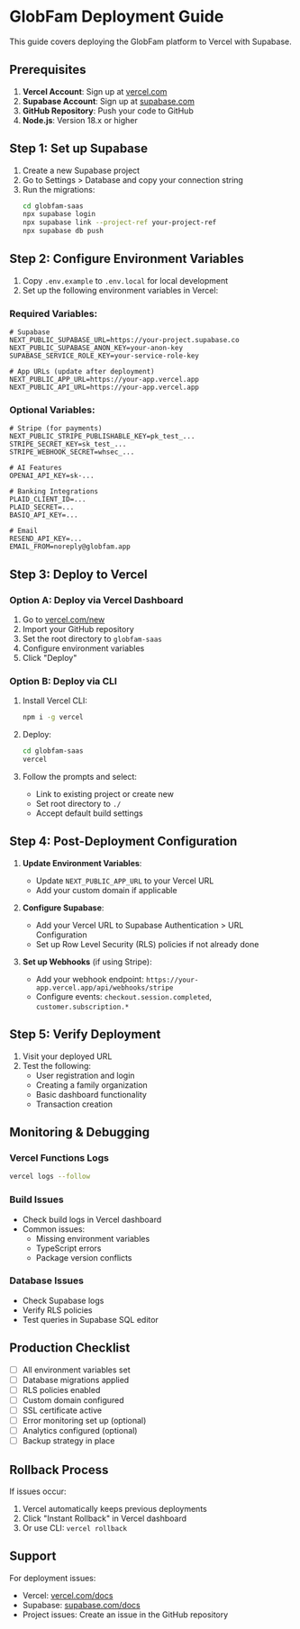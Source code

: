 # GlobFam Deployment Guide

This guide covers deploying the GlobFam platform to Vercel with Supabase.

## Prerequisites

1. **Vercel Account**: Sign up at [vercel.com](https://vercel.com)
2. **Supabase Account**: Sign up at [supabase.com](https://supabase.com)
3. **GitHub Repository**: Push your code to GitHub
4. **Node.js**: Version 18.x or higher

## Step 1: Set up Supabase

1. Create a new Supabase project
2. Go to Settings > Database and copy your connection string
3. Run the migrations:
   ```bash
   cd globfam-saas
   npx supabase login
   npx supabase link --project-ref your-project-ref
   npx supabase db push
   ```

## Step 2: Configure Environment Variables

1. Copy `.env.example` to `.env.local` for local development
2. Set up the following environment variables in Vercel:

### Required Variables:
```
# Supabase
NEXT_PUBLIC_SUPABASE_URL=https://your-project.supabase.co
NEXT_PUBLIC_SUPABASE_ANON_KEY=your-anon-key
SUPABASE_SERVICE_ROLE_KEY=your-service-role-key

# App URLs (update after deployment)
NEXT_PUBLIC_APP_URL=https://your-app.vercel.app
NEXT_PUBLIC_API_URL=https://your-app.vercel.app
```

### Optional Variables:
```
# Stripe (for payments)
NEXT_PUBLIC_STRIPE_PUBLISHABLE_KEY=pk_test_...
STRIPE_SECRET_KEY=sk_test_...
STRIPE_WEBHOOK_SECRET=whsec_...

# AI Features
OPENAI_API_KEY=sk-...

# Banking Integrations
PLAID_CLIENT_ID=...
PLAID_SECRET=...
BASIQ_API_KEY=...

# Email
RESEND_API_KEY=...
EMAIL_FROM=noreply@globfam.app
```

## Step 3: Deploy to Vercel

### Option A: Deploy via Vercel Dashboard

1. Go to [vercel.com/new](https://vercel.com/new)
2. Import your GitHub repository
3. Set the root directory to `globfam-saas`
4. Configure environment variables
5. Click "Deploy"

### Option B: Deploy via CLI

1. Install Vercel CLI:
   ```bash
   npm i -g vercel
   ```

2. Deploy:
   ```bash
   cd globfam-saas
   vercel
   ```

3. Follow the prompts and select:
   - Link to existing project or create new
   - Set root directory to `./`
   - Accept default build settings

## Step 4: Post-Deployment Configuration

1. **Update Environment Variables**:
   - Update `NEXT_PUBLIC_APP_URL` to your Vercel URL
   - Add your custom domain if applicable

2. **Configure Supabase**:
   - Add your Vercel URL to Supabase Authentication > URL Configuration
   - Set up Row Level Security (RLS) policies if not already done

3. **Set up Webhooks** (if using Stripe):
   - Add your webhook endpoint: `https://your-app.vercel.app/api/webhooks/stripe`
   - Configure events: `checkout.session.completed`, `customer.subscription.*`

## Step 5: Verify Deployment

1. Visit your deployed URL
2. Test the following:
   - User registration and login
   - Creating a family organization
   - Basic dashboard functionality
   - Transaction creation

## Monitoring & Debugging

### Vercel Functions Logs
```bash
vercel logs --follow
```

### Build Issues
- Check build logs in Vercel dashboard
- Common issues:
  - Missing environment variables
  - TypeScript errors
  - Package version conflicts

### Database Issues
- Check Supabase logs
- Verify RLS policies
- Test queries in Supabase SQL editor

## Production Checklist

- [ ] All environment variables set
- [ ] Database migrations applied
- [ ] RLS policies enabled
- [ ] Custom domain configured
- [ ] SSL certificate active
- [ ] Error monitoring set up (optional)
- [ ] Analytics configured (optional)
- [ ] Backup strategy in place

## Rollback Process

If issues occur:
1. Vercel automatically keeps previous deployments
2. Click "Instant Rollback" in Vercel dashboard
3. Or use CLI: `vercel rollback`

## Support

For deployment issues:
- Vercel: [vercel.com/docs](https://vercel.com/docs)
- Supabase: [supabase.com/docs](https://supabase.com/docs)
- Project issues: Create an issue in the GitHub repository